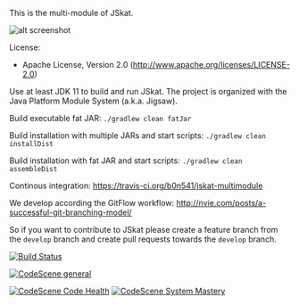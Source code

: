 This is the multi-module of JSkat.

![alt screenshot](http://jskat.org/img/jskat_0.7_bidding.png)

License:

* Apache License, Version 2.0 (http://www.apache.org/licenses/LICENSE-2.0)

Use at least JDK 11 to build and run JSkat. The project is organized with the Java Platform Module System (a.k.a. Jigsaw).

Build executable fat JAR: `./gradlew clean fatJar`

Build installation with multiple JARs and start scripts: `./gradlew clean installDist`

Build installation with fat JAR and start scripts: `./gradlew clean assembleDist`

Continous integration: https://travis-ci.org/b0n541/jskat-multimodule

We develop according the GitFlow workflow: http://nvie.com/posts/a-successful-git-branching-model/

So if you want to contribute to JSkat please create a feature branch from the `develop` branch and create pull requests
towards the `develop` branch.

[![Build Status](https://travis-ci.org/b0n541/jskat-multimodule.png?branch=develop)](https://travis-ci.org/b0n541/jskat-multimodule)

[![CodeScene general](https://codescene.io/images/analyzed-by-codescene-badge.svg)](https://codescene.io/projects/1209)

[![CodeScene Code Health](https://codescene.io/projects/1209/status-badges/code-health)](https://codescene.io/projects/1209)
[![CodeScene System Mastery](https://codescene.io/projects/1209/status-badges/system-mastery)](https://codescene.io/projects/1209)
